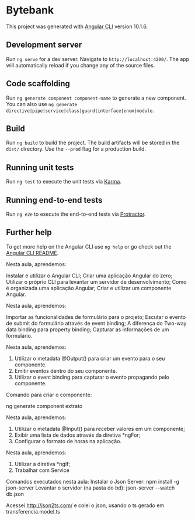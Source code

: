 # Bytebank

This project was generated with [Angular CLI](https://github.com/angular/angular-cli) version 10.1.6.

## Development server

Run `ng serve` for a dev server. Navigate to `http://localhost:4200/`. The app will automatically reload if you change any of the source files.

## Code scaffolding

Run `ng generate component component-name` to generate a new component. You can also use `ng generate directive|pipe|service|class|guard|interface|enum|module`.

## Build

Run `ng build` to build the project. The build artifacts will be stored in the `dist/` directory. Use the `--prod` flag for a production build.

## Running unit tests

Run `ng test` to execute the unit tests via [Karma](https://karma-runner.github.io).

## Running end-to-end tests

Run `ng e2e` to execute the end-to-end tests via [Protractor](http://www.protractortest.org/).

## Further help

To get more help on the Angular CLI use `ng help` or go check out the [Angular CLI README](https://github.com/angular/angular-cli/blob/master/README.md).


Nesta aula, aprendemos:

Instalar e utilizar o Angular CLI;
Criar uma aplicação Angular do zero;
Utilizar o próprio CLI para levantar um servidor de desenvolvimento;
Como é organizada uma aplicação Angular;
Criar e utilizar um componente Angular.

Nesta aula, aprendemos:

Importar as funcionalidades de formulário para o projeto;
Escutar o evento de submit do formulário através de event binding;
A diferença do Two-way data binding para property binding;
Capturar as informações de um formulário.

Nesta aula, aprendemos:

1. Utilizar o metadata @Output() para criar um evento para o seu componente.
2. Emitir eventos dentro do seu componente.
3. Utilizar o event binding para capturar o evento propagando pelo componente.

Comando para criar o componente:

ng generate component extrato

Nesta aula, aprendemos:

1. Utilizar o metadata @Input() para receber valores em um componente;
2. Exibir uma lista de dados através da diretiva *ngFor;
3. Configurar o formato de horas na aplicação.

Nesta aula, aprendemos:

1. Utilizar a diretiva *ngIf;
2. Trabalhar com Service

Comandos executados nesta aula:
Instalar o Json Server: npm install -g json-server 
Levantar o servidor (na pasta do bd): json-server --watch db.json

Acessei http://json2ts.com/ e colei o json, usando o ts gerado em transferencia.model.ts
